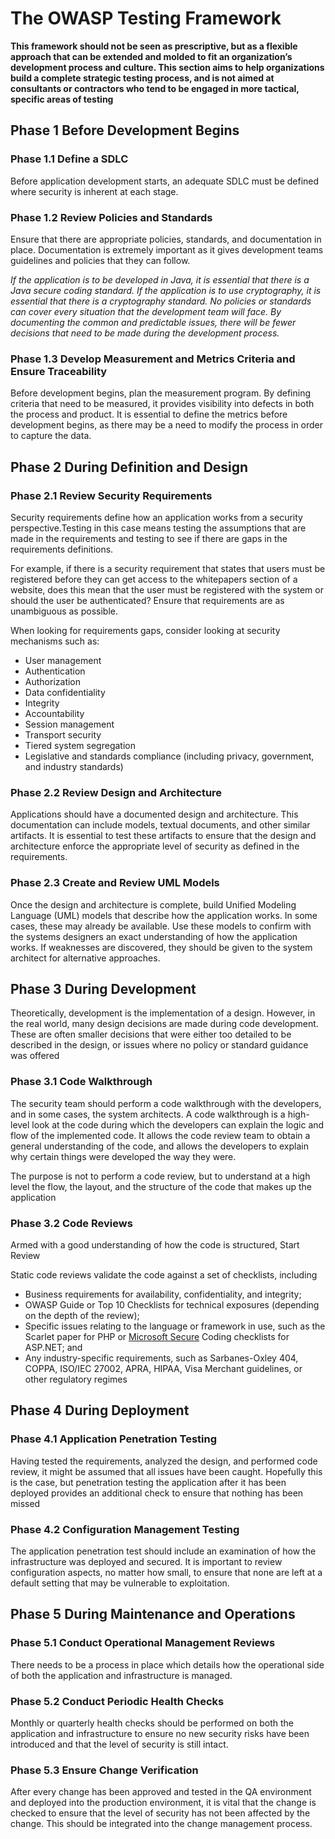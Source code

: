 # The OWASP Testing Framework

**This framework should not be seen as prescriptive, but as a
flexible approach that can be extended and molded to fit an organization’s development process and culture.
This section aims to help organizations build a complete strategic testing process, and is not aimed at consultants or
contractors who tend to be engaged in more tactical, specific areas of testing**
## Phase 1 Before Development Begins

### Phase 1.1 Define a SDLC

Before application development starts, an adequate SDLC must be defined where security is inherent at each stage.

### Phase 1.2 Review Policies and Standards

Ensure that there are appropriate policies, standards, and documentation in place. Documentation is extremely
important as it gives development teams guidelines and policies that they can follow.

*If the application is to be developed in Java, it is essential that there is a Java secure coding standard. If the application
is to use cryptography, it is essential that there is a cryptography standard. No policies or standards can cover every
situation that the development team will face. By documenting the common and predictable issues, there will be fewer
decisions that need to be made during the development process.*


### Phase 1.3 Develop Measurement and Metrics Criteria and Ensure Traceability

Before development begins, plan the measurement program. By defining criteria that need to be measured, it provides
visibility into defects in both the process and product. It is essential to define the metrics before development begins, as
there may be a need to modify the process in order to capture the data.

## Phase 2 During Definition and Design

### Phase 2.1 Review Security Requirements

Security requirements define how an application works from a security perspective.Testing in this case means testing the assumptions that are made in the requirements and
testing to see if there are gaps in the requirements definitions.

For example, if there is a security requirement that states that users must be registered before they can get access to
the whitepapers section of a website, does this mean that the user must be registered with the system or should the
user be authenticated? Ensure that requirements are as unambiguous as possible.

When looking for requirements gaps, consider looking at security mechanisms such as:

- User management
- Authentication
- Authorization
- Data confidentiality
- Integrity
- Accountability
- Session management
- Transport security
- Tiered system segregation
- Legislative and standards compliance (including privacy, government, and industry standards)

### Phase 2.2 Review Design and Architecture
Applications should have a documented design and architecture. This documentation can include models, textual
documents, and other similar artifacts. It is essential to test these artifacts to ensure that the design and architecture
enforce the appropriate level of security as defined in the requirements.

### Phase 2.3 Create and Review UML Models

Once the design and architecture is complete, build Unified Modeling Language (UML) models that describe how the
application works. In some cases, these may already be available. Use these models to confirm with the systems
designers an exact understanding of how the application works. If weaknesses are discovered, they should be given to
the system architect for alternative approaches.

## Phase 3 During Development
Theoretically, development is the implementation of a design. However, in the real world, many design decisions are
made during code development. These are often smaller decisions that were either too detailed to be described in the
design, or issues where no policy or standard guidance was offered

### Phase 3.1 Code Walkthrough
The security team should perform a code walkthrough with the developers, and in some cases, the system architects. A
code walkthrough is a high-level look at the code during which the developers can explain the logic and flow of the
implemented code. It allows the code review team to obtain a general understanding of the code, and allows the
developers to explain why certain things were developed the way they were.

The purpose is not to perform a code review, but to understand at a high level the flow, the layout, and the structure of
the code that makes up the application

### Phase 3.2 Code Reviews

Armed with a good understanding of how the code is structured, Start Review

Static code reviews validate the code against a set of checklists, including

- Business requirements for availability, confidentiality, and integrity;
- OWASP Guide or Top 10 Checklists for technical exposures (depending on the depth of the review);
- Specific issues relating to the language or framework in use, such as the Scarlet paper for PHP or [Microsoft Secure](https://learn.microsoft.com/en-us/previous-versions/msp-n-p/ff648269(v=pandp.10)?redirectedfrom=MSDN)
Coding checklists for ASP.NET; and
- Any industry-specific requirements, such as Sarbanes-Oxley 404, COPPA, ISO/IEC 27002, APRA, HIPAA, Visa
Merchant guidelines, or other regulatory regimes

## Phase 4 During Deployment

### Phase 4.1 Application Penetration Testing
Having tested the requirements, analyzed the design, and performed code review, it might be assumed that all issues
have been caught. Hopefully this is the case, but penetration testing the application after it has been deployed provides
an additional check to ensure that nothing has been missed

### Phase 4.2 Configuration Management Testing
The application penetration test should include an examination of how the infrastructure was deployed and secured. It
is important to review configuration aspects, no matter how small, to ensure that none are left at a default setting that
may be vulnerable to exploitation.

## Phase 5 During Maintenance and Operations

### Phase 5.1 Conduct Operational Management Reviews
There needs to be a process in place which details how the operational side of both the application and infrastructure
is managed.

### Phase 5.2 Conduct Periodic Health Checks
Monthly or quarterly health checks should be performed on both the application and infrastructure to ensure no new
security risks have been introduced and that the level of security is still intact.

### Phase 5.3 Ensure Change Verification
After every change has been approved and tested in the QA environment and deployed into the production
environment, it is vital that the change is checked to ensure that the level of security has not been affected by the
change. This should be integrated into the change management process.